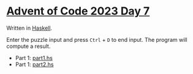 # [Advent of Code 2023 Day 7](https://adventofcode.com/2023/day/7)

Written in [Haskell](https://en.wikipedia.org/wiki/Haskell).

Enter the puzzle input and press `Ctrl` + `D` to end input. The program will compute a result.

  * Part 1: [part1.hs](part1.hs)
  * Part 1: [part2.hs](part2.hs)
